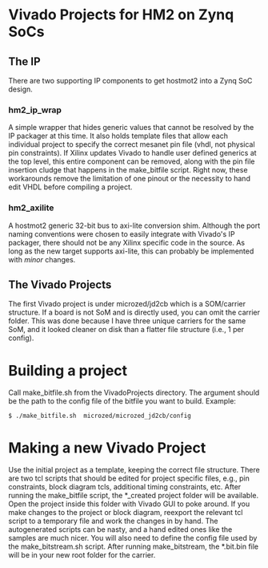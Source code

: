 # Vivado Projects for HM2 on Zynq SoCs

## The IP
There are two supporting IP components to get hostmot2 into a Zynq SoC design.

### hm2\_ip_wrap 
A simple wrapper that hides generic values that cannot be resolved by the IP 
packager at this time. It also holds template files that allow each individual 
project to specify the correct mesanet pin file (vhdl, not physical pin 
constraints). If Xilinx updates Vivado to handle user defined generics at the 
top level, this entire component can be removed, along with the pin file 
insertion cludge that happens in the make_bitfile script. Right now, these 
workarounds remove the limitation of one pinout or the necessity to hand edit 
VHDL before compiling a project.

### hm2_axilite
A hostmot2 generic 32-bit bus to axi-lite conversion shim. Although the port 
naming conventions were chosen to easily integrate with Vivado's IP packager, 
there should not be any Xilinx specific code in the source. As long as the new 
target supports axi-lite, this can probably be implemented with *minor* changes.

## The Vivado Projects
The first Vivado project is under microzed/jd2cb which is a SOM/carrier structure.
If a board is not SoM and is directly used, you can omit the carrier folder. This
was done because I have three unique carriers for the same SoM, and it looked
cleaner on disk than a flatter file structure (i.e., 1 per config).

# Building a project
Call make\_bitfile.sh from the VivadoProjects directory. The argument should be 
the path to the config file of the bitfile you want to build. Example:

```
$ ./make_bitfile.sh  microzed/microzed_jd2cb/config
```

# Making a new Vivado Project
Use the initial project as a template, keeping the correct file structure. There
are two tcl scripts that should be edited for project specific files, e.g., pin 
constraints, block diagram tcls, additional timing constraints, etc. After 
running the make\_bitfile script, the *\_created project folder will be available. 
Open the project inside this folder with Vivado GUI to poke around. If you make 
changes to the project or block diagram, reexport the relevant tcl script to a 
temporary file and work the changes in by hand. The autogenerated scripts can be 
nasty, and a hand edited ones like the samples are much nicer. You will also 
need to define the config file used by the make\_bitstream.sh script. After 
running make\_bitstream, the *.bit.bin file will be in your new root folder for 
the carrier.
